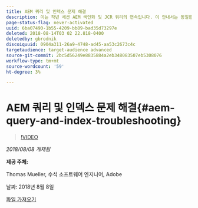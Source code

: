 ```yaml
---
title: AEM 쿼리 및 인덱스 문제 해결
description: 이는 작년 세션 AEM 색인화 및 JCR 쿼리의 연속입니다. 이 안내서는 동일한 주제를 다루지만 완전히 새로운 내용을 담고 있으며 이전 프레젠테이션과 거의 겹치지 않습니다. AEM 6.4의 새로운 기능도 포함되어 있습니다.
page-status-flag: never-activated
uuid: 6ba07490-1b55-4209-bb89-bad35d73297e
deleted: 2018-08-14T03 02 22.818-0400
deletedby: gbrodnik
discoiquuid: 0904a311-26a9-4748-ad45-aa53c2673c4c
targetaudience: target-audience advanced
source-git-commit: 2bc5d56249e8835884a2eb348083507eb5308076
workflow-type: tm+mt
source-wordcount: '59'
ht-degree: 3%

---
```



# AEM 쿼리 및 인덱스 문제 해결{#aem-query-and-index-troubleshooting}

>[!VIDEO](https://video.tv.adobe.com/v/23270/?quality=9)

*2018/08/08 게재됨*

**제공 주체:**

Thomas Mueller, 수석 소프트웨어 엔지니어, Adobe

날짜: 2018년 8월 8일

[파일 가져오기](assets/20180808-gems-adobe+cloud+platform-experience+system+of+record-1.pdf)

<!--
[Get back to the Overview](https://helpx.adobe.com/experience-manager/kt/eseminars/gems/aem-index.html)
-->
